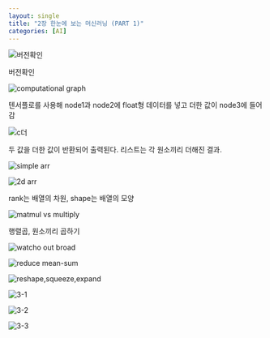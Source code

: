 ```yaml
---
layout: single
title: "2장 한눈에 보는 머신러닝 (PART 1)"
categories: [AI]
---
```


![버전확인](https://github.com/hyunchan123/hyunchan123.github.io/assets/48408195/4d40ad77-d1e4-40de-8e58-d73b3b27bc94)

버전확인

![computational graph](https://github.com/hyunchan123/hyunchan123.github.io/assets/48408195/558d9109-6c8e-4b63-ab1a-5b57fefb772a)

텐서플로를 사용해 node1과 node2에 float형 데이터를 넣고 더한 값이 node3에 들어감

![c더](https://github.com/hyunchan123/hyunchan123.github.io/assets/48408195/3ef24daa-43c8-433e-b3e1-1995d845bb4b)

두 값을 더한 값이 반환되어 출력된다. 리스트는 각 원소끼리 더해진 결과. 

![simple arr](https://github.com/hyunchan123/hyunchan123.github.io/assets/48408195/e8a38310-70c3-4839-9b2e-72ba0f6ab21b)

![2d arr](https://github.com/hyunchan123/hyunchan123.github.io/assets/48408195/17b3c080-1bc3-4166-9f31-3b76b3c27327)

rank는 배열의 차원, shape는 배열의 모양

![matmul vs multiply](https://github.com/hyunchan123/hyunchan123.github.io/assets/48408195/8851d989-1583-4d3a-b909-5d97f51bcbe2)

행렬곱, 원소끼리 곱하기

![watcho out broad](https://github.com/hyunchan123/hyunchan123.github.io/assets/48408195/6c29201a-aab3-482f-947a-1ec2f816e419)


![reduce mean-sum](https://github.com/hyunchan123/hyunchan123.github.io/assets/48408195/eded3231-251c-4f97-9f7d-568980b9d88e)


![reshape,squeeze,expand](https://github.com/hyunchan123/hyunchan123.github.io/assets/48408195/d43a3afc-3a7e-41f7-bc71-5da76bc7dc0a)


![3-1](https://github.com/hyunchan123/hyunchan123.github.io/assets/48408195/814f8fcd-474a-48f8-9fa2-95f97281a846)


![3-2](https://github.com/hyunchan123/hyunchan123.github.io/assets/48408195/281d9a6a-b1e6-4085-aeee-8729deff7fbd)


![3-3](https://github.com/hyunchan123/hyunchan123.github.io/assets/48408195/8bec3aed-403e-43db-8801-9bdd68589938)
